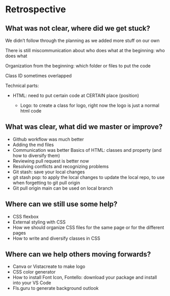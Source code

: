 # Retrospective

## What was not clear, where did we get stuck?

We didn’t follow through the planning as we added more stuff on our own

There is still miscommunication about who does what at the beginning: who does what

Organization from the beginning: which folder or files to put the code

Class ID sometimes overlapped

Technical parts:

- HTML: need to put certain code at CERTAIN place (position)

  - Logo: to create a class for logo, right now the logo is just a normal html code
  
## What was clear, what did we master or improve?

- Github workflow was much better
- Adding the md files
- Communication was better
Basics of HTML: classes and property (and how to diversify them)
- Reviewing pull request is better now
- Resolving conflicts and recognizing problems
- Git stash: save your local changes
- git stash pop: to apply the local changes to update the local repo, to use when forgetting to git pull origin
- Git pull origin main can be used on local branch
  
## Where can we still use some help?
  
- CSS flexbox
- External styling with CSS
- How we should organize CSS files for the same page or for the different pages
- How to write and diversify classes in CSS
  
## Where can we help others moving forwards?

- Canva or Vistacreate to make logo
- CSS color generator
- How to install Font Icon, Fontello: download your package and install into your VS Code
- Fls.guru to generate background outlook
